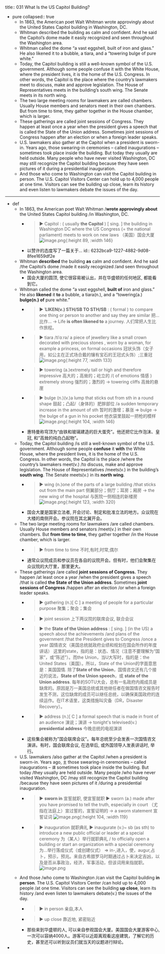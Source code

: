 title:: 031 What Is the US Capitol Building?

- pure
  collapsed:: true
	- In 1863, the American poet Walt Whitman wrote approvingly about the United States Capitol building in Washington, DC.
	- Whitman described the building as calm and confident. And he said the Capitol’s dome made it easily recognized and seen throughout the Washington area.
	- Whitman called the dome “a vast eggshell, built of iron and glass.” He also likened it to a bubble, a tiara, and a “towering bulge of pure white.”
	- Today, the Capitol building is still a well-known symbol of the U.S. government. Although some people confuse it with the White House, where the president lives, it is the home of the U.S. Congress. In other words, the Capitol is the place where the country’s lawmakers meet to discuss, make and approve legislation. The House of Representatives meets in the building’s south wing. The Senate meets in its north wing.
	- The two large meeting rooms for lawmakers are called chambers. Usually House members and senators meet in their own chambers. But from time to time, they gather together in the House chamber, which is larger.
	- These gatherings are called joint sessions of Congress. They happen at least once a year when the president gives a speech that is called the State of the Union address. Sometimes joint sessions of Congress happen after an election or when a foreign leader speaks.
	- U.S. lawmakers also gather at the Capitol when a president is sworn-in. Years ago, those swearing-in ceremonies – called inaugurations – sometimes took place inside the building. But today they usually are held outside. Many people who have never visited Washington, DC may still recognize the Capitol building because they have seen pictures of it during a presidential inauguration.
	- And those who come to Washington can visit the Capitol building in person. The U.S. Capitol Visitors Center can hold up to 4,000 people at one time. Visitors can see the building up close, learn its history and even listen to lawmakers debate the issues of the day.
- ---
- def
	- In 1863, the American poet Walt Whitman /**wrote approvingly about** the United States Capitol building /in Washington, DC.
		- > ▶ Capitol : ( usually **the Capitol** ) [ sing. ] the building in Washington DC where the US Congress (= the national parliament) meets to work on new laws （美国）国会大厦
		  ![image.png](../assets/image_1647492228075_0.png){:height 89, :width 146}
		- 以赞许的态度写了一篇关于...
		  id:: 6232bca9-1227-4882-9d08-8fee1659df2e
	- Whitman **described** the building **as** calm and confident. And he said /the Capitol’s dome /made it easily recognized /and seen throughout the Washington area.
		- 国会大厦的圆顶, 使它很容易被认出，并在华盛顿的任何地区, 都能看到它。
	- Whitman called the dome “a vast eggshell, **built of** iron and glass.” He also **likened** it **to** a bubble, a tiara(n.), and a “towering(a.) **bulge(n.) of** pure white.”
		- > ▶ **ˈLIKEN(v.) STH/SB TO STH/SB** : ( formal ) to compare one thing or person to another and say they are similar 把…比作…
		  -> Life **is often likened to** a journey. 人们常把人生比作旅程。
		- > ▶ tiara  /tiˈɑːrə/  a piece of jewellery like a small crown decorated with precious stones , worn by a woman, for example a princess, on formal occasions 冠状头饰（女子用，如公主在正式场合戴的镶有宝石的王冠式头饰）;三重冠
		  ![image.png](../assets/image_1647492511523_0.png){:height 77, :width 133}
		- > ▶ towering (a.)extremely tall or high and therefore impressive 高大的；高耸的；屹立的 /( of emotions 情感 ) extremely strong 强烈的；激烈的
		  -> towering cliffs 高耸的悬崖
		- > ▶ bulge (n.)(v.)a lump that sticks out from sth in a round shape 鼓起；凸起/（身体的）肥胖部位 /a sudden temporary increase in the amount of sth 暂时的激增；暴涨
		  => bulge
		  -> the bulge of a gun in his pocket 他衣袋里鼓起一把枪的模样
		  ![image.png](../assets/image_1647492701504_0.png){:height 104, :width 146}
		- 惠特曼称穹顶为“由铁和玻璃建造的巨大蛋壳”。他还把它比作泡沫、皇冠, 和“高耸的纯白凸起物”。
	- Today, the Capitol building /is still a well-known symbol of the U.S. government. Although some people **confuse** it **with** the White House, where the president lives, it is the home of the U.S. Congress. In other words, the Capitol is the place /where the country’s lawmakers meet(v.) /to discuss, make and approve legislation. The House of Representatives /meets(v.) in the building’s **south wing**. The Senate meets(v.) in its **north wing**.
		- > ▶ wing (n.)one of the parts of a large building /that sticks out from the main part 侧翼部分；侧厅；耳房；厢房
		  -> the new wing of the hospital 与医院一侧相连的新楼房
		  ![image.png](../assets/image_1647492949387_0.png){:height 123, :width 320}
		- 国会大厦是国家立法者, 开会讨论、制定和批准立法的地方。众议院在大楼的南侧开会。参议院在其北翼开会。
	- The two large meeting rooms for lawmakers /are called chambers. Usually House members and senators /meet(v.) in their own chambers. But **from time to time**, they gather together /in the House chamber, which is larger.
		- > ▶  from time to time 不时,有时,时常,偶尔
		- 通常众议院成员和参议员在各自的议院开会。但有时，他们会聚集在众议院的大厅里，那里更大。
	- These gatherings /are called **joint sessions of Congress.** They happen /at least once a year /when the president gives a speech /that is called **the State of the Union address**. Sometimes **joint sessions of Congress** /happen after an election /or when a foreign leader speaks.
		- > ▶ gathering (n.)[ C ] a meeting of people for a particular purpose 聚集；聚会；集会
		- > ▶ joint session 上下两议院的联席会议, 联合会议
		- > ▶ the **State of the Union address** :  [ sing. ] (in the US) a speech about the achievements /and plans of the government /that the President gives to Congress /once a year 国情咨文（美国总统就政府业绩和规划在国会所作的年度讲话）
		  这里的state，指的是：状态、情况（注意不要理解为“国家”，或“陈述”）。而the Union，当U大写时，指的是：the United States（美国）。所以，State of the Union的字面意思是：美国国情.
		  除了**State of the Union**，国情咨文还有几个接近的说法，**State of the Union speech**，或 **state of the Union address**.
		  每年的SOTU大会，总有一名政府内阁成员是缺席的。原因是万一美国总统或其他继任者在做国情咨文报告时发生不测，这位缺席的成员可以继任总统，以确保美国政府的连续运作。在IT术语里，这类措施叫灾备（DR，Disaster Recovery）。
		- > ▶ address (n.)[ C ] a formal speech that is made in front of an audience 演说；演讲
		  -> tonight's televised(v.) **presidential address** 今晚总统的电视演讲
		- 这些集会被称为"国会联席会议"。每年总统至少会发表一次国情咨文演讲。有时，国会联席会议, 在选举后, 或外国领导人发表讲话时, 举行。
	- U.S. lawmakers /also gather at the Capitol /when a president is sworn-in. Years ago, `主` those swearing-in ceremonies – called inaugurations – `谓` sometimes took place inside the building. But today /they usually are held outside. Many people /who have never visited Washington, DC /may still recognize the Capitol building /because they have seen pictures of it /during a presidential inauguration.
		- > ▶ **sworn in** 宣誓就职, 使宣誓就职
		  ▶ sworn (a.) made after you have promised to tell the truth, especially in court （尤指在法庭上）宣过誓的，宣誓证明的
		  -> a sworn statement 宣誓证词
		  ![image.png](../assets/image_1647494040657_0.png){:height 104, :width 119}
		- > ▶ inauguration 就职典礼
		  ▶  inaugurate (v.)~ sb (as sth) to introduce a new public official or leader at a special ceremony 为（某人）举行就职典礼 / to officially open a building or start an organization with a special ceremony 为…举行落成仪式（或创建仪式）
		  => in-,进入，使，augur,占卜，预示，预兆。来自古希腊罗马时期通过占卜来决定吉凶，以及是否从事政治，经济，军事活动，但该词用来指就职。
		  ![image.png](../assets/image_1647494289147_0.png)
	- And those /who come to Washington /can visit the Capitol building **in person**. The U.S. Capitol Visitors Center /can hold up to 4,000 people /at one time. Visitors can see the building **up close**, learn its history /and even listen to lawmakers debate(v.) the issues of the day.
		- > ▶ in person 亲自,本人
		- > ▶ up close 靠近地, 紧密贴近
		- 那些来到华盛顿的人, 可以亲自参观国会大厦。美国国会大厦游客中心, 一次可以容纳4000人。游客可以近距离观看这座建筑，了解它的历史，甚至还可以听到议员们就当天的议题进行辩论。
-
